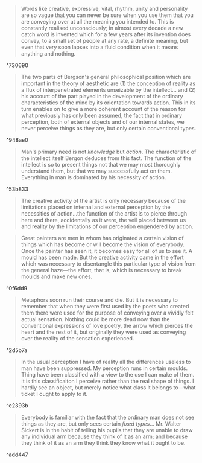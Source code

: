 > Words like creative, expressive, vital, rhythm, unity and personality are so vague that you can never be sure when you use them that you are conveying over at all the meaning you intended to. This is constantly realised unconsciously; in almost every decade a new catch word is invented which for a few years after its invention does convey, to a small set of people at any rate, a definite meaning, but even that very soon lapses into a fluid condition when it means anything and nothing.

^730690

> The two parts of Bergson's general philosophical position which are important in the theory of aesthetic are (1) the conception of reality as a flux of interpenetrated elements unseizable by the intellect... and (2) his account of the part played in the development of the ordinary characteristics of the mind by its orientation towards action. This in its turn enables on to give a more coherent account of the reason for what previously has only been assumed, the fact that in ordinary perception, both of external objects and of our internal states, we never perceive things as they are, but only certain conventional types. 

^948ae0

> Man's primary need is not _knowledge_ but _action_. The characteristic of the intellect itself Bergon deduces from this fact. The function of the intellect is so to present things not that we may most thoroughly understand them, but that we may successfully act on them. Everything in man is dominated by his necessity of action.

^53b833

> The creative activity of the artist is only necessary because of the limitations placed on internal and external perception by the necessities of action...the function of the artist is to pierce through here and there, accidentally as it were, the veil placed between us and reality by the limitations of our perception engendered by action.

> Great painters are men in whom has originated a certain vision of things which has become or will become the vision of everybody. Once the painter has seen it, it becomes easy for all of us to see it. A mould has been made. But the creative activity came in the effort which was necessary to disentangle this particular type of vision from the general haze—the effort, that is, which is necessary to break moulds and make new ones.

^0f6dd9

> Metaphors soon run their course and die. But it is necessary to remember that when they were first used by the poets who created them there were used for the purpose of conveying over a vividly felt actual sensation. Nothing could be more dead now than the conventional expressions of love poetry, the arrow which pierces the heart and the rest of it, but originally they were used as conveying over the reality of the sensation experienced.

^2d5b7a

> In the usual perception I have of reality all the differences useless to man have been suppressed. My perception runs in certain moulds. Thing have been classified with a view to the use I can make of them. It is this classificaiton I perceive rather than the real shape of things. I hardly see an object, but merely notice what class it belongs to—what ticket I ought to apply to it.

^e2393b

> Everybody is familiar with the fact that the ordinary man does not see things as they are, but only sees certain *fixed types*... Mr. Walter Sickert is in the habit of telling his pupils that they are unable to draw any individual arm because they think of it as an arm; and because they think of it as an arm they think they know what it ought to be.

^add447